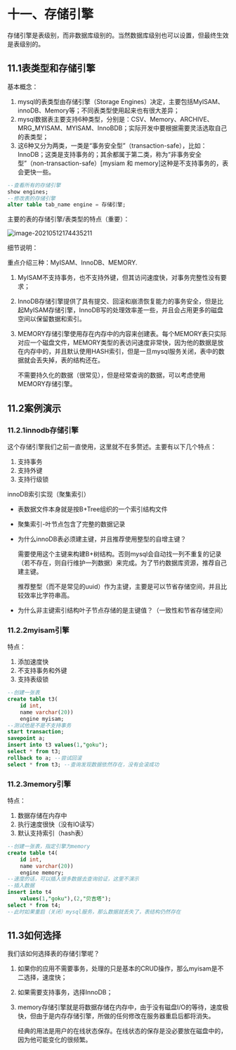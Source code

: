 # 十一、存储引擎

存储引擎是表级别，而非数据库级别的。当然数据库级别也可以设置，但最终生效是表级别的。

## 11.1表类型和存储引擎

基本概念：

1. mysql的表类型由存储引擎（Storage Engines）决定，主要包括MyISAM、innoDB、Memory等；不同表类型使用起来也有很大差异；
2. mysql数据表主要支持6种类型，分别是：CSV、Memory、ARCHIVE、MRG_MYISAM、MYISAM、InnoBDB；实际开发中要根据需要灵活选取自己的表类型；
3. 这6种又分为两类，一类是“事务安全型”（transaction-safe），比如：InnoDB；这类是支持事务的；其余都属于第二类，称为“非事务安全型”（non-transaction-safe）[mysiam 和 memory]这种是不支持事务的，表会更快一些。

```sql
--查看所有的存储引擎
show engines;
--修改表的存储引擎
alter table tab_name engine = 存储引擎;
```

主要的表的存储引擎/表类型的特点（重要）：

![image-20210512174435211](C:\Users\Administrator\AppData\Roaming\Typora\typora-user-images\image-20210512174435211.png)

细节说明：

重点介绍三种：MyISAM、InnoDB、MEMORY.

1. MyISAM不支持事务，也不支持外键，但其访问速度快，对事务完整性没有要求；

2. InnoDB存储引擎提供了具有提交、回滚和崩溃恢复能力的事务安全，但是比起MyISAM存储引擎，InnoDB写的处理效率差一些，并且会占用更多的磁盘空间以保留数据和索引。

3. MEMORY存储引擎使用存在内存中的内容来创建表。每个MEMORY表只实际对应一个磁盘文件，MEMORY类型的表访问速度非常快，因为他的数据是放在内存中的，并且默认使用HASH索引，但是一旦mysql服务关闭，表中的数据就会丢失掉，表的结构还在。

   不需要持久化的数据（很常见），但是经常查询的数据，可以考虑使用MEMORY存储引擎。

## 11.2案例演示

### 11.2.1innodb存储引擎

这个存储引擎我们之前一直使用，这里就不在多赘述。主要有以下几个特点：

1. 支持事务
2. 支持外键
3. 支持行级锁

innoDB索引实现（聚集索引）

- 表数据文件本身就是按B+Tree组织的一个索引结构文件

- 聚集索引-叶节点包含了完整的数据记录

- 为什么innoDB表必须建主键，并且推荐使用整型的自增主键？

  需要使用这个主键来构建B+树结构。否则mysql会自动找一列不重复的记录（若不存在，则自行维护一列数据）来完成。为了节约数据库资源，推荐自己建主键。

  推荐整型（而不是常见的uuid）作为主键，主要是可以节省存储空间，并且比较效率比字符串高。

- 为什么非主键索引结构叶子节点存储的是主键值？（一致性和节省存储空间）

### 11.2.2myisam引擎

特点：

1. 添加速度快
2. 不支持事务和外键
3. 支持表级锁

```sql
--创建一张表
create table t3(
	id int,
	name varchar(20))
    engine myisam;
--测试他是不是不支持事务
start transaction;
savepoint a;
insert into t3 values(1,"goku");
select * from t3;
rollback to a; --尝试回滚
select * from t3; --查询发现数据依然存在，没有会滚成功
```

### 11.2.3memory引擎

特点：

1. 数据存储在内存中
2. 执行速度很快（没有IO读写）
3. 默认支持索引（hash表）

```sql
--创建一张表，指定引擎为memory
create table t4(
	id int,
	name varchar(20))
    engine memory;
--速度的话，可以插入很多数据去查询验证，这里不演示
--插入数据
insert into t4
	values(1,"goku"),(2,"贝吉塔");
select * from t4;
--此时如果重启（关闭）mysql服务，那么数据就丢失了，表结构仍然存在
```

## 11.3如何选择

我们该如何选择表的存储引擎呢？

1. 如果你的应用不需要事务，处理的只是基本的CRUD操作，那么myisam是不二选择，速度快；

2. 如果需要支持事务，选择InnoDB；

3. memory存储引擎就是将数据存储在内存中，由于没有磁盘I/O的等待，速度极快，但由于是内存存储引擎，所做的任何修改在服务器重启后都将消失。

   经典的用法是用户的在线状态保存。在线状态的保存是没必要放在磁盘中的，因为他可能变化的很频繁。
